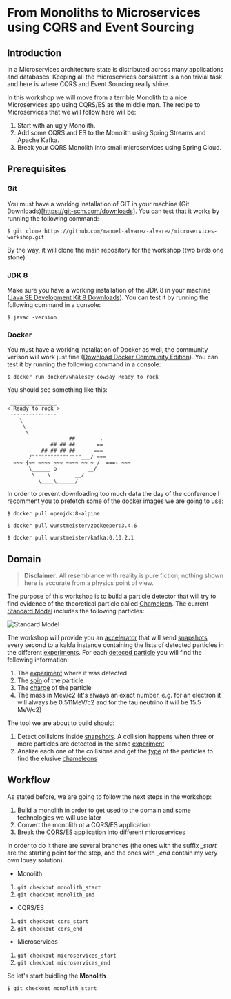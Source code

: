 # From Monoliths to Microservices using CQRS and Event Sourcing

## Introduction

In a Microservices architecture state is distributed across many applications and databases. Keeping all the microservices consistent is a non trivial task and here is where CQRS and Event Sourcing really shine.

In this workshop we will move from a terrible Monolith to a nice Microservices app using CQRS/ES as the middle man. The recipe to Microservices that we will follow here will be:
1. Start with an ugly Monolith.
2. Add some CQRS and ES to the Monolith using Spring Streams and Apache Kafka.
3. Break your CQRS Monolith into small microservices using Spring Cloud.

## Prerequisites

### Git

You must have a working installation of GIT in your machine (Git Downloads)[https://git-scm.com/downloads]. You can test that it works by running the following command:

```shell
$ git clone https://github.com/manuel-alvarez-alvarez/microservices-workshop.git
```

By the way, it will clone the main repository for the workshop (two birds one stone).


### JDK 8

Make sure you have a working installation of the JDK 8 in your machine ([Java SE Development Kit 8 Downloads](http://www.oracle.com/technetwork/java/javase/downloads/jdk8-downloads-2133151.html)). You can test it by running the following command in a console:

```shell
$ javac -version
```

### Docker

You must have a working installation of Docker as well, the community verison will work just fine ([Download Docker Community Edition](https://www.docker.com/community-edition#/download)). You can test it by running the following command in a console:

```shell
$ docker run docker/whalesay cowsay Ready to rock
```

You should see something like this:
```
 _______________
< Ready to rock >
 ---------------
    \
     \
      \
                    ##        .
              ## ## ##       ==
           ## ## ## ##      ===
       /""""""""""""""""___/ ===
  ~~~ {~~ ~~~~ ~~~ ~~~~ ~~ ~ /  ===- ~~~
       \______ o          __/
        \    \        __/
          \____\______/
```        

In order to prevent downloading too much data the day of the conference I recomment you to prefetch some of the docker images we are going to use:

```shell
$ docker pull openjdk:8-alpine
```

```shell
$ docker pull wurstmeister/zookeeper:3.4.6
```

```shell
$ docker pull wurstmeister/kafka:0.10.2.1
```

## Domain

> **Disclaimer**. All resemblance with reality is pure fiction, nothing shown here is accurate from a physics point of view.

The purpose of this workshop is to build a particle detector that will try to find evidence of the theoretical particle called [Chameleon](https://en.wikipedia.org/wiki/Chameleon_particle). The current [Standard Model](https://en.wikipedia.org/wiki/Standard_Model) includes the following particles:

![Standard Model](https://upload.wikimedia.org/wikipedia/commons/0/00/Standard_Model_of_Elementary_Particles.svg)

The workshop will provide you an [accelerator](https://github.com/manuel-alvarez-alvarez/microservices-workshop-common/tree/master/accelerator) that will send [snapshots](https://github.com/manuel-alvarez-alvarez/microservices-workshop-common/blob/master/api/src/main/java/es/malvarez/microservices/api/Snapshot.java) every second to a kakfa instance containing the lists of detected particles in the different [experiments](https://github.com/manuel-alvarez-alvarez/microservices-workshop-common/blob/master/api/src/main/java/es/malvarez/microservices/api/Experiment.java). For each [deteced particle](https://github.com/manuel-alvarez-alvarez/microservices-workshop-common/blob/master/api/src/main/java/es/malvarez/microservices/api/DetectedParticle.java) you will find the following information:

1. The  [experiment](https://github.com/manuel-alvarez-alvarez/microservices-workshop-common/blob/master/api/src/main/java/es/malvarez/microservices/api/Experiment.java) where it was detected
2. The [spin](https://github.com/manuel-alvarez-alvarez/microservices-workshop-common/blob/master/api/src/main/java/es/malvarez/microservices/api/Spin.java) of the particle
3.  The [charge](https://github.com/manuel-alvarez-alvarez/microservices-workshop-common/blob/master/api/src/main/java/es/malvarez/microservices/api/Charge.java) of the particle
4.  The mass in MeV/c2 (it's always an exact number, e.g. for an electron it will always be 0.511MeV/c2 and for the tau neutrino it will be 15.5 MeV/c2)

The tool we are about to build should:

1. Detect collisions inside [snapshots](https://github.com/manuel-alvarez-alvarez/microservices-workshop-common/blob/master/api/src/main/java/es/malvarez/microservices/api/Snapshot.java). A collision happens when three or more particles are detected in the same [experiment](https://github.com/manuel-alvarez-alvarez/microservices-workshop-common/blob/master/api/src/main/java/es/malvarez/microservices/api/Experiment.java)
2.  Analize each one of the collisions and get the [type](https://github.com/manuel-alvarez-alvarez/microservices-workshop-common/blob/master/api/src/main/java/es/malvarez/microservices/api/ParticleType.java) of the particles to find the elusive [chameleons](https://en.wikipedia.org/wiki/Chameleon_particle)


## Workflow

As stated before, we are going to follow the next steps in the workshop:

1. Build a monolith in order to get used to the domain and some technologies we will use later
2. Convert the monolith ot a CQRS/ES application
3. Break the CQRS/ES application into different microservices

In order to do it there are several branches (the ones with the suffix *_start* are the starting point for the step, and the ones with *_end* contain my very own lousy solution).

* Monolith
1. ```git checkout monolith_start```
2. ```git checkout monolith_end```
* CQRS/ES
1. ```git checkout cqrs_start```
2. ```git checkout cqrs_end```
* Microservices
1. ```git checkout microservices_start```
2. ```git checkout microservices_end```

So let's start buidling the **Monolith**

```shell
$ git checkout monolith_start
```
